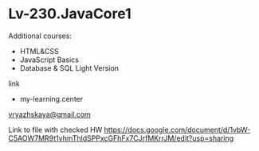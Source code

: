 # Lv-230.JavaCore1

Additional courses:

- HTML&CSS
- JavaScript Basics
- Database & SQL Light Version

link
 - my-learning.center

vryazhskaya@gmail.com

Link to file with checked HW https://docs.google.com/document/d/1vbW-C5AOW7MR9t1vhmThldSPPxcGFhFx7CJrfMKrrJM/edit?usp=sharing
